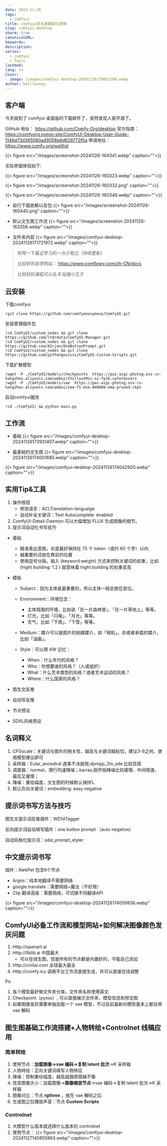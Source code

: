 ```yaml
---
date: 2024-11-26
tags:
  - comfyui
title: comfyui官方桌面版V1尝鲜
slug: comfyui-desktop
share: true
canonicalURL: 
keywords: 
description: 
series:
  - comfyui
  - Tools
lastmod: 
lang: cn
Cover:
  image: /images/comfyui-desktop-20241126170651399.webp
author: hellloveyy
---
```

## 客户端

今天收到了 comfyui 桌面版的下载邮件了，突然发现人家开源了。

GitHub 地址： https://github.com/Comfy-Org/desktop
官方指南： https://comfyorg.notion.site/ComfyUI-Desktop-User-Guide-1146d73d365080a49058e8d629772f0a
申请地址： https://www.comfy.org/waitlist

{{< figure src="/images/screenshot-20241126-164341.webp" caption="">}}


实际界面体验如下:

 {{< figure src="/images/screenshot-20241126-160323.webp" caption="">}}

{{< figure src="/images/screenshot-20241126-160332.png" caption="">}}

{{< figure src="/images/screenshot-20241126-160346.webp" caption="">}}

- 自行下载依赖以及包
{{< figure src="/images/screenshot-20241126-160440.png" caption="">}}

- 默认文生图工作流
{{< figure src="/images/screenshot-20241126-163358.webp" caption="">}}

- 文件夹内容
{{< figure src="/images/comfyui-desktop-20241126171721972.webp" caption="">}}

> 附带一下最近学习的一点小笔记（持续更新）
> 
> 比较好的自学网站： https://www.comflowy.com/zh-CN/docs 
> 
> 比较好的课程可以去 B 站搜小王子

## 云安装

下载comfyui

```
!git clone https://github.com/comfyanonymous/ComfyUI.git
```

安装管理插件包

```
!cd ComfyUI/custom_nodes && git clone https://github.com/ltdrdata/ComfyUI-Manager.git
!cd ComfyUI/custom_nodes && git clone https://github.com/AIrjen/OneButtonPrompt.git
!cd ComfyUI/custom_nodes && git clone https://github.com/pythongosssss/ComfyUI-Custom-Scripts.git
```

下载扩散模型

```
!wget -P ./ComfyUI/models/checkpoints  https://pai-aigc-photog.oss-cn-hangzhou.aliyuncs.com/webui/ChilloutMix-ni-fp16.safetensors
!wget -P ./ComfyUI/models/vae  https://pai-aigc-photog.oss-cn-hangzhou.aliyuncs.com/webui/vae-ft-mse-840000-ema-pruned.ckpt
```

启动comfyui服务

```
!cd ./ComfyUI/ && python main.py
```

## 工作流

- 基础
{{< figure src="/images/comfyui-desktop-20241126173931407.webp" caption="">}}

- 最基础的文生图
{{< figure src="/images/comfyui-desktop-20241126174001685.webp" caption="">}}

{{< figure src="/images/comfyui-desktop-20241126174042920.webp" caption="">}}

## 实用Tip&工具

1. 操作按钮
	- 修改语言：ACLTranslation-langualge
	- 自动补全关键词：Text Autocomplete: enabled
2. ComfyUI-Detail-Daemon 可以大幅增加 FLUX 生成图像的细节。
3. 提示词自动化书写技巧
- 基础
	- 精准表达意图，长度最好保持在 75 个 token（或约 60 个字）以内
	- 越重要的词放在靠前的位置
	- 使用逗号分隔，输入 (keyword:weight) 方式来控制关键词的权重，比如 (hight building: 1.2 ) 就意味着 hight building 的权重变高

- 模板
	- Subject：因为主体是最重要的，所以主体一般会放在首位。
	- Environment：环境包含：
		- 主体周围的环境，比如说「在一片森林里」、「在一片草地上」等等。
		- 灯光，比如「闪电」、「月光」等等。
		- 天气，比如「下雨」、「下雪」等等。

	- Medium：媒介可以是图片的拍摄媒介，如「相机」，亦或者承载的媒介，比如「油画」。
	- Style：可以用 4W 记忆：
		- When：什么年代的风格？
		- Who：你想要谁的风格？（人或组织）
		- What：什么艺术类型的风格？或者艺术运动的风格？
		- Where：什么国家的风格？

- 图生文反推
- 自动写反推
- 节点预设
- SDXL风格预设

## 名词释义

1. CFGscale：关键词与图片的相关性，越高与关键词越贴切，建议3-9之间，使用模型建议即可
2. 采样器：Eular_ancestral 遇事不决就用;dpmpp_2m_sde 比较百搭
3. 调度器：normal，限行均速降噪；karras,刚开始降噪比较缓慢，中间增速，最后又缓慢；
4. 降噪：重绘幅度，文生图的时候默认保持1。
5. 默认负向关键词：embedding: easy negative

## 提示词书写方法与技巧

图生文提示词反推插件：WD14Tagger

反向提示词自动填写插件：one button prompt （auto negative）

自动风格化提示词：sdxl_prompt_styler

## 中文提示词书写

插件：AlekPet 包含6个节点

- Argos：纯本地翻译不需要网络
- google translate：需要网络+魔法（不好用）
- Clip 翻译高级：需要网络，可切换不同翻译API

{{< figure src="/images/comfyui-desktop-20241126174059936.webp" caption="">}}

## ComfyUI必备工作流和模型网站+如何解决图像颜色发灰问题

1. Http://openart.ai 
2. Http://liblib.ai 中国最大
	- 可以在线生图，但是所有的节点都是内置好的，不能自己添加
3. Http://civitai.com 全球最大最全
4. Http://comfy.icu 调用平台工作流直接生成，并可以直接在线调整


Ps: 
1. 各个模型最好做文件夹分类，文件夹名称使用英文
2. Checkpoint（pysss）, 可以直接展示文件夹，模型信息和预览图
3. 如果图像发灰需要单独加载一个 vae 模型，不过目前最新的模型基本上都自带 vae 解码

## 图生图基础工作流搭建+人物转绘+Controlnet 线稿应用

### 简单转绘
1. 使用节点：**加载图像->vae 编码->复制 latent 批次**->K 采样器
2. 人物转绘：正向关键词填写人物特征
3. 降噪：控制重绘幅度，越高就跟原图越不像
4. 改变图像大小：加载图像->**图像缩放节点**->vae 编码->复制 latent 批次->K 采样器
5. 图像对比：节点 **rgthree** ，放在 vae 解码之后
6. 生成图之后播放声音：节点 **Custom Scripts**
### Controlnet
1. 大模型什么版本就选择什么版本的 controlnet
2. 使用节点：
	{{< figure src="/images/comfyui-desktop-20241127140855963.webp" caption="">}}